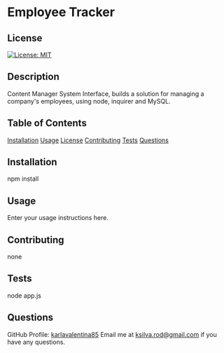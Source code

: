 # Employee Tracker

  ## License
  [![License: MIT](https://img.shields.io/badge/License-MIT-yellow.svg)](https://opensource.org/licenses/MIT)
  
  ## Description
  Content Manager System Interface, builds a solution for managing a company's employees, using node, inquirer and MySQL.

  ## Table of Contents
  [Installation](#Installation)
  [Usage](#Usage)
  [License](#License)
  [Contributing](#Contributing)
  [Tests](#Tests)
  [Questions](#Questions)

  ## Installation
  npm install

  ## Usage
  Enter your usage instructions here.

  ## Contributing
  none

  ## Tests
  node app.js

  ## Questions 
  GitHub Profile: [karlavalentina85](http://github.com/karlavalentina85)
  Email me at ksilva.rod@gmail.com if you have any questions.
  